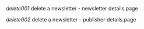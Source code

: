 *delete001* delete a newsletter - newsletter details page

*delete002* delete a newsletter - publisher details page
